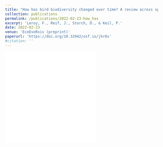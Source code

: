 ```yaml
---
title: "How has bird biodiversity changed over time? A review across spatio-temporal scales"
collection: publications
permalink: /publications/2022-02-23-how_has
excerpt: 'Leroy, F., Reif, J., Storch, D., & Keil, P.'
date: 2022-02-23
venue: 'EcoEvoRxiv (preprint)'
paperurl: 'https://doi.org/10.32942/osf.io/jhr6v'
#citation: ''
---
```



<embed src="/images/litrev_revised_preprint.pdf" type="application/pdf" height="300px">
